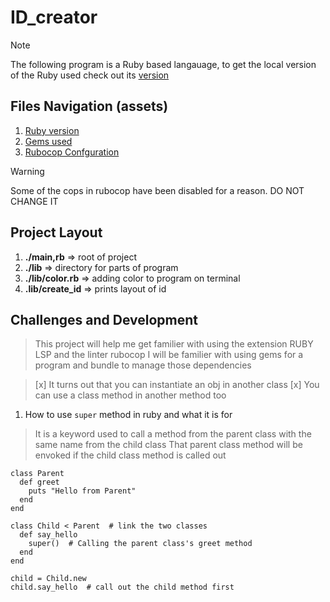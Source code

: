 # ID_creator

> [!NOTE]
> The following program is a Ruby based langauage, to get the local version of the Ruby used check out its 
[version](.ruby-version)

## Files Navigation (assets)

1. [Ruby version](.ruby-version)
2. [Gems used](./Gemfile)
3. [Rubocop Confguration](.rubocop.yml)

> [!WARNING]
> Some of the cops in rubocop have been disabled for a reason. DO NOT CHANGE IT

## Project Layout

1. **./main,rb** => root of project
2. **./lib** => directory for parts of program
3. **./lib/color.rb** => adding color to program on terminal
4. **.lib/create_id** => prints layout of id

## Challenges and Development

> This project will help me get familier with using the extension RUBY LSP and the linter rubocop
> I will be familier with using gems for a program and bundle to manage those dependencies

> [x] It turns out that you can instantiate an obj in another class
> [x] You can use a class method in another method too

1. How to use ```super``` method in ruby and what it is for

> It is a keyword used to call a method from the parent class with the same name from the child class
> That parent class method will be envoked if the child class method is called out

```
class Parent
  def greet
    puts "Hello from Parent"
  end
end

class Child < Parent  # link the two classes
  def say_hello
    super()  # Calling the parent class's greet method
  end
end

child = Child.new
child.say_hello  # call out the child method first
```
